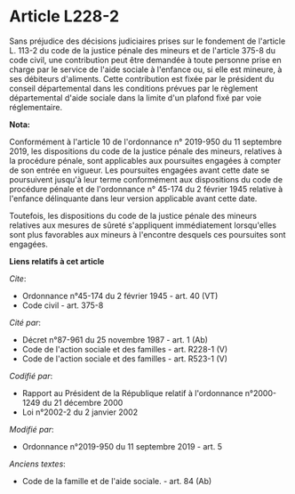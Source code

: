# Article L228-2

Sans préjudice des décisions judiciaires prises sur le fondement de                     l'article L. 113-2 du code de la
justice pénale des mineurs et de l'article 375-8 du code civil, une contribution peut être demandée à toute personne prise en
charge par le service de l'aide sociale à l'enfance ou, si elle est mineure, à ses débiteurs d'aliments. Cette contribution
est fixée par le président du conseil départemental dans les conditions prévues par le règlement départemental d'aide sociale
dans la limite d'un plafond fixé par voie réglementaire.

**Nota:**

Conformément à l'article 10 de l'ordonnance n° 2019-950 du 11 septembre 2019, les dispositions du code de la justice pénale
des mineurs, relatives à la procédure pénale, sont applicables aux poursuites engagées à compter de son entrée en vigueur.
Les poursuites engagées avant cette date se poursuivent jusqu'à leur terme conformément aux dispositions du code de procédure
pénale et de l'ordonnance n° 45-174 du 2 février 1945 relative à l'enfance délinquante dans leur version applicable avant
cette date.

Toutefois, les dispositions du code de la justice pénale des mineurs relatives aux mesures de sûreté s'appliquent
immédiatement lorsqu'elles sont plus favorables aux mineurs à l'encontre desquels ces poursuites sont engagées.

**Liens relatifs à cet article**

_Cite_:

  - Ordonnance n°45-174 du 2 février 1945 - art. 40 (VT)
  - Code civil - art. 375-8

_Cité par_:

  - Décret n°87-961 du 25 novembre 1987 - art. 1 (Ab)
  - Code de l'action sociale et des familles - art. R228-1 (V)
  - Code de l'action sociale et des familles - art. R523-1 (V)

_Codifié par_:

  - Rapport au Président de la République relatif à l'ordonnance n°2000-1249 du 21 décembre 2000
  - Loi n°2002-2 du 2 janvier 2002

_Modifié par_:

  - Ordonnance n°2019-950 du 11 septembre 2019 - art. 5

_Anciens textes_:

  - Code de la famille et de l'aide sociale. - art. 84 (Ab)
